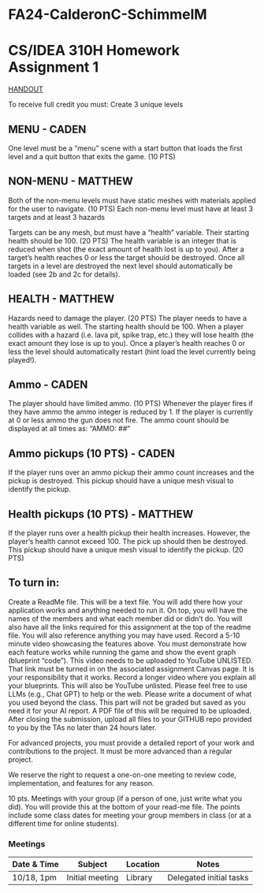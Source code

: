 # FA24-CalderonC-SchimmelM

# CS/IDEA 310H Homework Assignment 1 
[HANDOUT](https://docs.google.com/document/d/1YHGVKxKXaV6iCBZz2NBUy_Db-9UPyPt_P0MxcMnYs60/edit?usp=sharing)

To receive full credit you must:
Create 3 unique levels
## MENU - CADEN
One level must be a “menu” scene with a start button that loads the first level and a quit button that exits the game. (10 PTS)
## NON-MENU - MATTHEW
Both of the non-menu levels must have static meshes with materials applied for the user to navigate. (10 PTS)
Each non-menu level must have at least 3 targets and at least 3 hazards

Targets can be any mesh, but must have a “health” variable. Their starting health should be 100. (20 PTS) 
The health variable is an integer that is reduced when shot (the exact amount of health lost is up to you). After a target’s health reaches 0 or less the target should be destroyed.
Once all targets in a level are destroyed the next level should automatically be loaded (see 2b and 2c for details).

## HEALTH - MATTHEW
Hazards need to damage the player. (20 PTS)
The player needs to have a health variable as well. The starting health should be 100.
When a player collides with a hazard (i.e. lava pit, spike trap, etc.) they will lose health (the exact amount they lose is up to you).
Once a player’s health reaches 0 or less the level should automatically restart (hint load the level currently being played!).

## Ammo - CADEN
The player should have limited ammo. (10 PTS)
Whenever the player fires if they have ammo the ammo integer is reduced by 1.
If the player is currently at 0 or less ammo the gun does not fire.
The ammo count should be displayed at all times as: “AMMO: ##”

## Ammo pickups (10 PTS) - CADEN
If the player runs over an ammo pickup their ammo count increases and the pickup is destroyed.
This pickup should have a unique mesh visual to identify the pickup.
## Health pickups (10 PTS) - MATTHEW
If the player runs over a health pickup their health increases. However, the player’s health cannot exceed 100. The pick up should then be destroyed.
This pickup should have a unique mesh visual to identify the pickup. (20 PTS) 


## To turn in:
Create a ReadMe file. This will be a text file. You will add there how your application works and anything needed to run it. On top, you will have the names of the members and what each member did or didn’t do. You will also have all the links required for this assignment at the top of the readme file.  You will also reference anything you may have used. 
Record a 5-10 minute video showcasing the features above. You must demonstrate how each feature works while running the game and show the event graph (blueprint “code”). This video needs to be uploaded to YouTube UNLISTED. That link must be turned in on the associated assignment Canvas page. It is your responsibility that it works. 
Record a longer video where you explain all your blueprints. This will also be YouTube unlisted. 
Please feel free to use LLMs (e.g., Chat GPT) to help or the web. Please write a document of what you used beyond the class. This part will not be graded but saved as you need it for your AI report. A PDF file of this will be required to be uploaded. 
After closing the submission, upload all files to your GITHUB repo provided to you by the TAs no later than 24 hours later. 

For advanced projects, you must provide a detailed report of your work and contributions to the project. It must be more advanced than a regular project. 

We reserve the right to request a one-on-one meeting to review code, implementation, and features for any reason.

10 pts. Meetings with your group (if a person of one, just write what you did). You will provide this at the bottom of your read-me file. The points include some class dates for meeting your group members in class (or at a different time for online students). 

### Meetings
| Date & Time | Subject | Location | Notes |
| ----------- | ------- | -------- | ----- |
| 10/18, 1pm  | Initial meeting | Library | Delegated initial tasks | |
